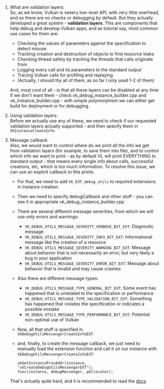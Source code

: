 1. What are validation layers:  
    So, as we know, Vulkan is veeery low-level API, with very little 
   overhead, and so there are no checks or debugging by default. But they 
   actually developed a great system - **validation layers**. This are 
   components that help debug and develop Vulkan apps, and as tutorial say, 
   most common use cases for them are:
   * Checking the values of parameters against the specification to detect misuse
   * Tracking creation and destruction of objects to find resource leaks
   * Checking thread safety by tracking the threads that calls originate from
   * Logging every call and its parameters to the standard output
   * Tracing Vulkan calls for profiling and replaying
   * (Actually, I should thy all of them, as so far I only used 1-2 of them)  

    And, most cool of all - is that all these layers can be disabled at any
   time if we don't want them - check vk_debug_instance_builder.cpp and 
   vk_instance_builder.cpp - with simple polymorphism we can either get 
   build for deployment or for debugging. 
2. Using validation layers:  
    Before we actually use any of these, we need to check if our requested 
   validation layers actually supported - and then specify them in `VkInstanceCreateInfo`
3. Message callback:  
   Also, we would want to control where do we print all the info we get from 
   validation layers (for example, to save them into file), and to control 
   which info we want to print - as by default VL will print EVERYTHING to 
   standard output - that means every single info about calls, successful 
   creations, etc, which is too much information. To resolve this issue, we 
   can use an explicit callback to this prints.  
   * For that, we need to add `VK_EXT_debug_utils` to required extensions in 
   instance creation.
   * Then we need to specify debugCallback and other stuff - you can see it 
     in appropriate vk_debug_instance_builder.cpp
   * There are several different message severities, from which we will use 
     only errors and warnings:
     * `VK_DEBUG_UTILS_MESSAGE_SEVERITY_VERBOSE_BIT_EXT`: Diagnostic message
     * `VK_DEBUG_UTILS_MESSAGE_SEVERITY_INFO_BIT_EXT`: Informational message like 
     the creation of a resource
     * `VK_DEBUG_UTILS_MESSAGE_SEVERITY_WARNING_BIT_EXT`: Message about behavior 
     that is not necessarily an error, but very likely a bug in your application
     * `VK_DEBUG_UTILS_MESSAGE_SEVERITY_ERROR_BIT_EXT`: Message about behavior that 
     is invalid and may cause crashes
   
   * Also there are different message types:
     * `VK_DEBUG_UTILS_MESSAGE_TYPE_GENERAL_BIT_EXT`: Some event has happened that 
        is unrelated to the specification or performance
     * `VK_DEBUG_UTILS_MESSAGE_TYPE_VALIDATION_BIT_EXT`: Something has happened that 
           violates the specification or indicates a possible mistake
     * `VK_DEBUG_UTILS_MESSAGE_TYPE_PERFORMANCE_BIT_EXT`: Potential non-optimal use 
           of Vulkan

   * Now, all that stuff is specified in `VkDebugUtilsMessengerCreateInfoEXT`
   * and, finally, to create the message callback, we just need to manually 
     load the extension function and call it on our instance 
     with `VkDebugUtilsMessengerCreateInfoEXT`:
     ```auto func = (PFN_vkCreateDebugUtilsMessengerEXT) 
     vkGetInstanceProcAddr(instance, "vkCreateDebugUtilsMessengerEXT"); 
     func(instance, debugMessenger, pAllocator); 
     ```
   That's actually quite hard, and it is recommended to read the 
   [docs](https://docs.vulkan.org/spec/latest/chapters/debugging.html#VK_EXT_debug_utils)


